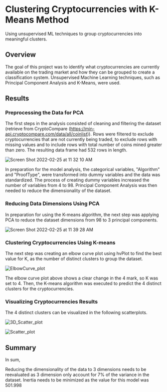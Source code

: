 # Clustering Cryptocurrencies with K-Means Method
Using unsupervised ML techniques to group cryptocurrencies into meaningful clusters.

## Overview
The goal of this project was to identify what cryptocurrencies are currently available on the trading market and how they can be grouped to create a classification system. Unsupervised Machine Learning techniques, such as Principal Component Analysis and K-Means, were used.

## Results
### Preprocessing the Data for PCA
The first steps in the analysis consisted of cleaning and filtering the dataset (retrieve from CryptoCompare (https://min-api.cryptocompare.com/data/all/coinlist)).
Rows were filtered to exclude cryptocurrencies that are not currently being traded, to exclude rows with missing values and to include rows with total number of coins mined greater than zero. The resulting data frame had 532 rows in length.

![Screen Shot 2022-02-25 at 11 32 10 AM](https://user-images.githubusercontent.com/89421440/155828740-da8cff18-ba41-4249-848e-501568ac707b.png)

In preparation for the model analysis, the categorical variables, "Algorithm" and "ProofType", were transformed into dummy variables and the data was standardized. The process of creating dummy variables increased the number of variables from 4 to 98. Principal Component Analysis was then needed to reduce the dimensionality of the dataset.

### Reducing Data Dimensions Using PCA
In preparation for using the K-means algorithm, the next step was applying PCA to reduce the dataset dimensions from 98 to 3 principal components.

![Screen Shot 2022-02-25 at 11 39 28 AM](https://user-images.githubusercontent.com/89421440/155828942-ecf07e88-fdb2-4fbc-bae0-66eaaba0d264.png)

### Clustering Cryptocurrencies Using K-means
The next step was creating an elbow curve plot using hvPlot to find the best value for K, as the number of distinct clusters to group the dataset.

![ElbowCurve_plot](https://user-images.githubusercontent.com/89421440/155829274-b228ae27-992c-4fa1-8143-706cefe526e0.png)

The elbow curve plot above shows a clear change in the 4 mark, so K was set to 4. Then, the K-means algorithm was executed to predict the 4 distinct clusters for the cryptocurrencies.

### Visualizing Cryptocurrencies Results
The 4 distinct clusters can be visualized in the following scatterplots.

![3D_Scatter_plot](https://user-images.githubusercontent.com/89421440/155829433-b5b03a33-0dd5-438f-bbb8-75e50a61efd1.png)

![Scatter_plot](https://user-images.githubusercontent.com/89421440/155829439-480c9a1b-9820-4fc7-9552-0114c54cbe26.png)


## Summary
In sum, 

Reducing the dimensionality of the data to 3 dimensions needs to be reevaluated as 3 dimension only account for 7% of the variance in the dataset.
Inertia needs to be minimized as the value for this model was 501.998

